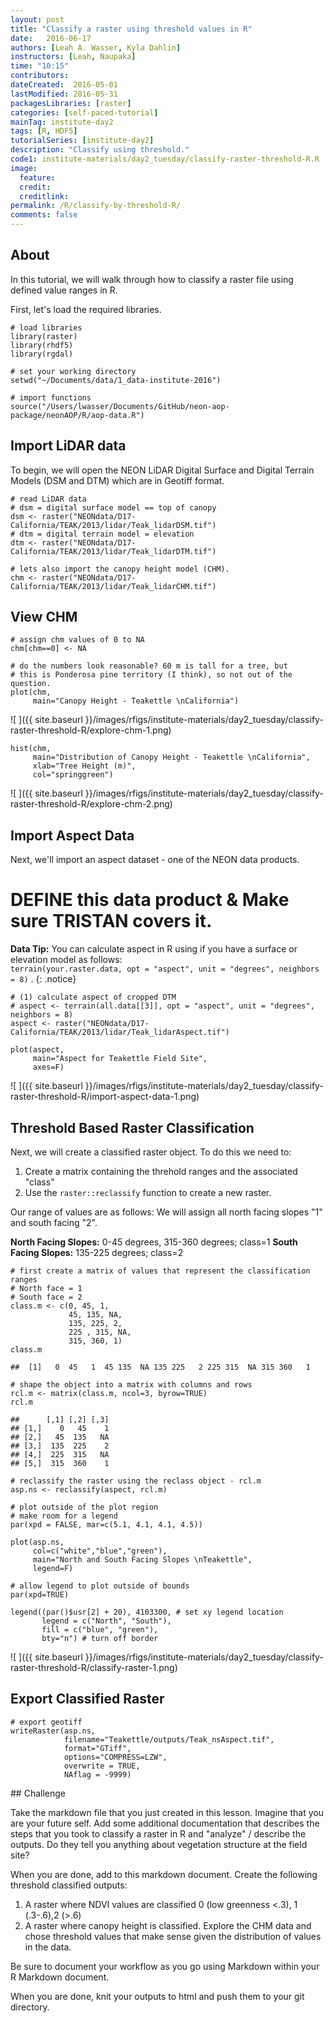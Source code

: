 ```yaml
---
layout: post
title: "Classify a raster using threshold values in R"
date:   2016-06-17
authors: [Leah A. Wasser, Kyla Dahlin]
instructors: [Leah, Naupaka]
time: "10:15"
contributors:
dateCreated:  2016-05-01
lastModified: 2016-05-31
packagesLibraries: [raster]
categories: [self-paced-tutorial]
mainTag: institute-day2
tags: [R, HDF5]
tutorialSeries: [institute-day2]
description: "Classify using threshold."
code1: institute-materials/day2_tuesday/classify-raster-threshold-R.R
image:
  feature: 
  credit: 
  creditlink:
permalink: /R/classify-by-threshold-R/
comments: false
---
```


## About

In this tutorial, we will walk through how to classify a raster file using
defined value ranges in R. 

First, let's load the required libraries.


    # load libraries
    library(raster)
    library(rhdf5)
    library(rgdal)
    
    # set your working directory
    setwd("~/Documents/data/1_data-institute-2016")
    
    # import functions
    source("/Users/lwasser/Documents/GitHub/neon-aop-package/neonAOP/R/aop-data.R")

## Import LiDAR data

To begin, we will open the NEON LiDAR Digital Surface and Digital Terrain Models
(DSM and DTM) which are in Geotiff format.


    # read LiDAR data
    # dsm = digital surface model == top of canopy
    dsm <- raster("NEONdata/D17-California/TEAK/2013/lidar/Teak_lidarDSM.tif")
    # dtm = digital terrain model = elevation
    dtm <- raster("NEONdata/D17-California/TEAK/2013/lidar/Teak_lidarDTM.tif") 
    
    # lets also import the canopy height model (CHM).
    chm <- raster("NEONdata/D17-California/TEAK/2013/lidar/Teak_lidarCHM.tif")

## View CHM


    # assign chm values of 0 to NA
    chm[chm==0] <- NA
    
    # do the numbers look reasonable? 60 m is tall for a tree, but
    # this is Ponderosa pine territory (I think), so not out of the question.
    plot(chm,
         main="Canopy Height - Teakettle \nCalifornia") 

![ ]({{ site.baseurl }}/images/rfigs/institute-materials/day2_tuesday/classify-raster-threshold-R/explore-chm-1.png)

    hist(chm,
         main="Distribution of Canopy Height - Teakettle \nCalifornia",
         xlab="Tree Height (m)", 
         col="springgreen")

![ ]({{ site.baseurl }}/images/rfigs/institute-materials/day2_tuesday/classify-raster-threshold-R/explore-chm-2.png)

## Import Aspect Data

Next, we'll import an aspect dataset - one of the NEON data products.

# DEFINE this data product & Make sure TRISTAN covers it.

<i class="fa fa-star"></i> **Data Tip:** You can calculate aspect in R 
using if you have a surface or elevation model as follows:  
`terrain(your.raster.data, opt = "aspect", unit = "degrees", neighbors = 8)` .
{: .notice}


    # (1) calculate aspect of cropped DTM
    # aspect <- terrain(all.data[[3]], opt = "aspect", unit = "degrees", neighbors = 8)
    aspect <- raster("NEONdata/D17-California/TEAK/2013/lidar/Teak_lidarAspect.tif")
    
    plot(aspect,
         main="Aspect for Teakettle Field Site",
         axes=F)

![ ]({{ site.baseurl }}/images/rfigs/institute-materials/day2_tuesday/classify-raster-threshold-R/import-aspect-data-1.png)

## Threshold Based Raster Classification

Next, we will create a classified raster object.
To do this we need to:

1. Create a matrix containing the threhold ranges and the associated "class"
2. Use the `raster::reclassify` function to create a new raster.

Our range of values are as follows:
We will assign all north facing slopes "1" and south facing "2". 

**North Facing Slopes:** 0-45 degrees, 315-360 degrees; class=1
**South Facing Slopes:** 135-225 degrees; class=2



    # first create a matrix of values that represent the classification ranges
    # North face = 1
    # South face = 2
    class.m <- c(0, 45, 1, 
                 45, 135, NA, 
                 135, 225, 2,  
                 225 , 315, NA, 
                 315, 360, 1)
    class.m

    ##  [1]   0  45   1  45 135  NA 135 225   2 225 315  NA 315 360   1

    # shape the object into a matrix with columns and rows
    rcl.m <- matrix(class.m, ncol=3, byrow=TRUE)
    rcl.m

    ##      [,1] [,2] [,3]
    ## [1,]    0   45    1
    ## [2,]   45  135   NA
    ## [3,]  135  225    2
    ## [4,]  225  315   NA
    ## [5,]  315  360    1

    # reclassify the raster using the reclass object - rcl.m
    asp.ns <- reclassify(aspect, rcl.m)
    
    # plot outside of the plot region
    # make room for a legend
    par(xpd = FALSE, mar=c(5.1, 4.1, 4.1, 4.5))
    
    plot(asp.ns, 
         col=c("white","blue","green"),
         main="North and South Facing Slopes \nTeakettle",
         legend=F)
    
    # allow legend to plot outside of bounds
    par(xpd=TRUE)
    
    legend((par()$usr[2] + 20), 4103300, # set xy legend location
           legend = c("North", "South"),
           fill = c("blue", "green"), 
           bty="n") # turn off border

![ ]({{ site.baseurl }}/images/rfigs/institute-materials/day2_tuesday/classify-raster-threshold-R/classify-raster-1.png)

## Export Classified Raster


    # export geotiff 
    writeRaster(asp.ns,
                filename="Teakettle/outputs/Teak_nsAspect.tif",
                format="GTiff",
                options="COMPRESS=LZW",
                overwrite = TRUE,
                NAflag = -9999)

<div id="challenge" markdown="1">
## Challenge

Take the markdown file that you just created in this lesson. Imagine that you are
your future self. Add some additional documentation that describes the steps that 
you took to classify a raster in R and "analyze" / describe the outputs. Do
they tell you anything about vegetation structure at the field site?

When you are done, add to this markdown document. Create the following threshold 
classified outputs:

1. A raster where NDVI values are classified 0 (low greenness <.3),
1 (.3-.6),2 (>.6) 
2. A raster where canopy height is classified. Explore the CHM data and chose 
threshold values that make sense given the distribution of values in the data.

Be sure to document your workflow as you go using Markdown within your R Markdown
document.

When you are done, knit your outputs to html and push them to your git directory.
</div>
